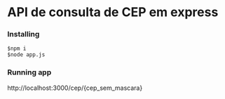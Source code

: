 # API de consulta de CEP em express

### Installing

```
$npm i
$node app.js
```

### Running app

http://localhost:3000/cep/{cep_sem_mascara}
